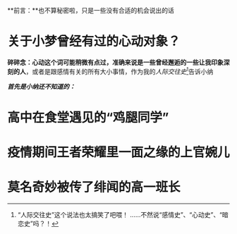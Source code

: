 **前言：**也不算秘密啦，只是一些没有合适的机会说出的话

# 关于小梦曾经有过的心动对象？
**碎碎念：**心动这个词可能稍微有点过，准确来说是一些**曾经邂逅的一些让我印象深刻的人**，或者是跟感情有关的所有大小事情，作为我的*人际交往史*[^1]告诉小纳

***首先是小纳还不知道的：***
# 高中在食堂遇见的“鸡腿同学”

# 疫情期间王者荣耀里一面之缘的上官婉儿

# 莫名奇妙被传了绯闻的高一班长


[^1]:“人际交往史”这个说法也太搞笑了吧喂！
......不然说“感情史”、“心动史”、“暗恋史”吗？！